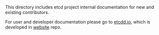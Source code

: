 This directory includes etcd project internal documentation for new and existing contributors.

For user and developer documentation please go to [etcdd.io](https://etcd.io/),
which is developed in [website](https://github.com/etcd-io/website/) repo.
